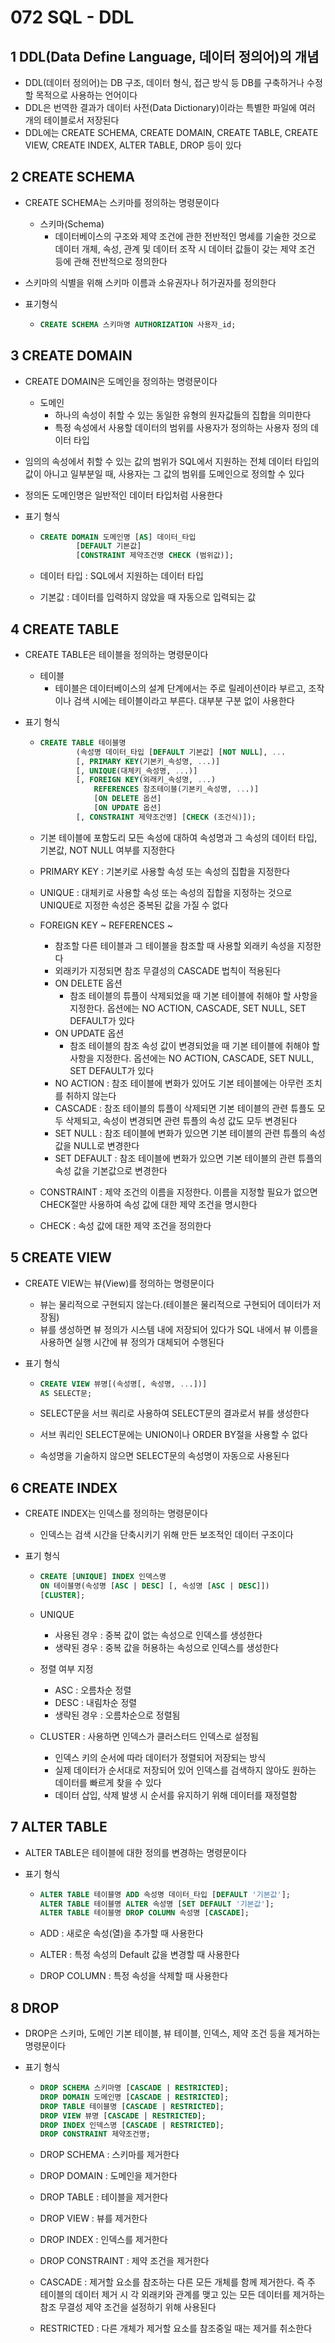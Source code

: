 # 072 SQL - DDL

## 1 DDL(Data Define Language, 데이터 정의어)의 개념

- DDL(데이터 정의어)는 DB 구조, 데이터 형식, 접근 방식 등 DB를 구축하거나 수정할 목적으로 사용하는 언어이다
- DDL은 번역한 결과가 데이터 사전(Data Dictionary)이라는 특별한 파일에 여러 개의 테이블로서 저장된다
- DDL에는 CREATE SCHEMA, CREATE DOMAIN, CREATE TABLE, CREATE VIEW, CREATE INDEX, ALTER TABLE, DROP 등이 있다



## 2 CREATE SCHEMA

- CREATE SCHEMA는 스키마를 정의하는 명령문이다

  - 스키마(Schema)
    - 데이터베이스의 구조와 제약 조건에 관한 전반적인 명세를 기술한 것으로 데이터 개체, 속성, 관계 및 데이터 조작 시 데이터 값들이 갖는 제약 조건 등에 관해 전반적으로 정의한다

- 스키마의 식별을 위해 스키마 이름과 소유권자나 허가권자를 정의한다

- 표기형식

  - ```SQL
    CREATE SCHEMA 스키마명 AUTHORIZATION 사용자_id;
    ```





## 3 CREATE DOMAIN

- CREATE DOMAIN은 도메인을 정의하는 명령문이다

  - 도메인
    - 하나의 속성이 취할 수 있는 동일한 유형의 원자값들의 집합을 의미한다
    - 특정 속성에서 사용할 데이터의 범위를 사용자가 정의하는 사용자 정의 데이터 타입

- 임의의 속성에서 취할 수 있는 값의 범위가 SQL에서 지원하는 전체 데이터 타입의 값이 아니고 일부분일 때, 사용자는 그 값의 범위를 도메인으로 정의할 수 있다

- 정의돈 도메인명은 일반적인 데이터 타입처럼 사용한다

- 표기 형식

  - ```SQL
    CREATE DOMAIN 도메인명 [AS] 데이터_타입
    		[DEFAULT 기본값]
    		[CONSTRAINT 제약조건명 CHECK (범위값)];
    ```

  - 데이터 타입 : SQL에서 지원하는 데이터 타입

  - 기본값 : 데이터를 입력하지 않았을 때 자동으로 입력되는 값



## 4 CREATE TABLE

- CREATE TABLE은 테이블을 정의하는 명령문이다

  - 테이블
    - 테이블은 데이터베이스의 설계 단계에서는 주로 릴레이션이라 부르고, 조작이나 검색 시에는 테이블이라고 부른다. 대부분 구분 없이 사용한다

- 표기 형식

  - ```SQL
    CREATE TABLE 테이블명
    		(속성명 데이터_타입 [DEFAULT 기본값] [NOT NULL], ...
            [, PRIMARY KEY(기본키_속성명, ...)]
            [, UNIQUE(대체키_속성명, ...)]
            [, FOREIGN KEY(외래키_속성명, ...)
            	REFERENCES 참조테이블(기본키_속성명, ...)]
            	[ON DELETE 옵션]
             	[ON UPDATE 옵션]
            [, CONSTRAINT 제약조건명] [CHECK (조건식)]);
    ```

  - 기본 테이블에 포함도리 모든 속성에 대하여 속성명과 그 속성의 데이터 타입, 기본값, NOT NULL 여부를 지정한다

  - PRIMARY KEY : 기본키로 사용할 속성 또는 속성의 집합을 지정한다

  - UNIQUE : 대체키로 사용할 속성 또는 속성의 집합을 지정하는 것으로 UNIQUE로 지정한 속성은 중복된 값을 가질 수 없다

  - FOREIGN KEY ~ REFERENCES ~

    - 참조할 다른 테이블과 그 테이블을 참조할 때 사용할 외래키 속성을 지정한다
    - 외래키가 지정되면 참조 무결성의 CASCADE 법칙이 적용된다
    - ON DELETE 옵션
      - 참조 테이블의 튜플이 삭제되었을 때 기본 테이블에 취해야 할 사항을 지정한다. 옵션에는 NO ACTION, CASCADE, SET NULL, SET DEFAULT가 있다
    - ON UPDATE 옵션
      - 참조 테이블의 참조 속성 값이 변경되었을 때 기본 테이블에 취해야 할 사항을 지정한다. 옵션에는 NO ACTION, CASCADE, SET NULL, SET DEFAULT가 있다
    - NO ACTION : 참조 테이블에 변화가 있어도 기본 테이블에는 아무런 조치를 취하지 않는다
    - CASCADE : 참조 테이블의 튜플이 삭제되면 기본 테이블의 관련 튜플도 모두 삭제되고, 속성이 변경되면 관련 튜플의 속성 값도 모두 변경된다
    - SET NULL : 참조 테이블에 변화가 있으면 기본 테이블의 관련 튜플의 속성 값을 NULL로 변경한다
    - SET DEFAULT : 참조 테이블에 변화가 있으면 기본 테이블의 관련 튜플의 속성 값을 기본값으로 변경한다

  - CONSTRAINT : 제약 조건의 이름을 지정한다. 이름을 지정할 필요가 없으면 CHECK절만 사용하여 속성 값에 대한 제약 조건을 명시한다

  - CHECK : 속성 값에 대한 제약 조건을 정의한다



## 5 CREATE VIEW

- CREATE VIEW는 뷰(View)를 정의하는 명령문이다

  - 뷰는 물리적으로 구현되지 않는다.(테이블은 물리적으로 구현되어 데이터가 저장됨)
  - 뷰를 생성하면 뷰 정의가 시스템 내에 저장되어 있다가 SQL 내에서 뷰 이름을 사용하면 실행 시간에 뷰 정의가 대체되어 수행된다

- 표기 형식

  - ```SQL
    CREATE VIEW 뷰명[(속성명[, 속성명, ...])]
    AS SELECT문;
    ```

  - SELECT문을 서브 쿼리로 사용하여 SELECT문의 결과로서 뷰를 생성한다

  - 서브 쿼리인 SELECT문에는 UNION이나 ORDER BY절을 사용할 수 없다

  - 속성명을 기술하지 않으면 SELECT문의 속성명이 자동으로 사용된다



## 6 CREATE INDEX

- CREATE INDEX는 인덱스를 정의하는 명령문이다

  - 인덱스는 검색 시간을 단축시키기 위해 만든 보조적인 데이터 구조이다

- 표기 형식

  - ```SQL
    CREATE [UNIQUE] INDEX 인덱스명
    ON 테이블명(속성명 [ASC | DESC] [, 속성명 [ASC | DESC]])
    [CLUSTER];
    ```

  - UNIQUE

    - 사용된 경우 : 중복 값이 없는 속성으로 인덱스를 생성한다
    - 생략된 경우 : 중복 값을 허용하는 속성으로 인덱스를 생성한다

  - 정렬 여부 지정

    - ASC : 오름차순 정렬
    - DESC : 내림차순 정렬
    - 생략된 경우 : 오름차순으로 정렬됨

  - CLUSTER : 사용하면 인덱스가 클러스터드 인덱스로 설정됨

    - 인덱스 키의 순서에 따라 데이터가 정렬되어 저장되는 방식
    - 실제 데이터가 순서대로 저장되어 있어 인덱스를 검색하지 않아도 원하는 데이터를 빠르게 찾을 수 있다
    - 데이터 삽입, 삭제 발생 시 순서를 유지하기 위해 데이터를 재정렬함



## 7 ALTER TABLE

- ALTER TABLE은 테이블에 대한 정의를 변경하는 명령문이다

- 표기 형식

  - ```SQL
    ALTER TABLE 테이블명 ADD 속성명 데이터_타입 [DEFAULT '기본값'];
    ALTER TABLE 테이블명 ALTER 속성명 [SET DEFAULT '기본값'];
    ALTER TABLE 테이블명 DROP COLUMN 속성명 [CASCADE];
    ```

  - ADD : 새로운 속성(열)을 추가할 때 사용한다

  - ALTER : 특정 속성의 Default 값을 변경할 때 사용한다

  - DROP COLUMN : 특정 속성을 삭제할 때 사용한다



## 8 DROP

- DROP은 스키마, 도메인 기본 테이블, 뷰 테이블, 인덱스, 제약 조건 등을 제거하는 명령문이다

- 표기 형식

  - ```SQL
    DROP SCHEMA 스키마명 [CASCADE | RESTRICTED];
    DROP DOMAIN 도메인명 [CASCADE | RESTRICTED];
    DROP TABLE 테이블명 [CASCADE | RESTRICTED];
    DROP VIEW 뷰명 [CASCADE | RESTRICTED];
    DROP INDEX 인덱스명 [CASCADE | RESTRICTED];
    DROP CONSTRAINT 제약조건명;
    ```

  - DROP SCHEMA : 스키마를 제거한다

  - DROP DOMAIN : 도메인을 제거한다

  - DROP TABLE : 테이블을 제거한다

  - DROP VIEW : 뷰를 제거한다

  - DROP INDEX : 인덱스를 제거한다

  - DROP CONSTRAINT : 제약 조건을 제거한다

  - CASCADE : 제거할 요소를 참조하는 다른 모든 개체를 함께 제거한다. 즉 주 테이블의 데이터 제거 시 각 외래키와 관계를 맺고 있는 모든 데이터를 제거하는 참조 무결성 제약 조건을 설정하기 위해 사용된다

  - RESTRICTED : 다른 개체가 제거할 요소를 참조중일 때는 제거를 취소한다